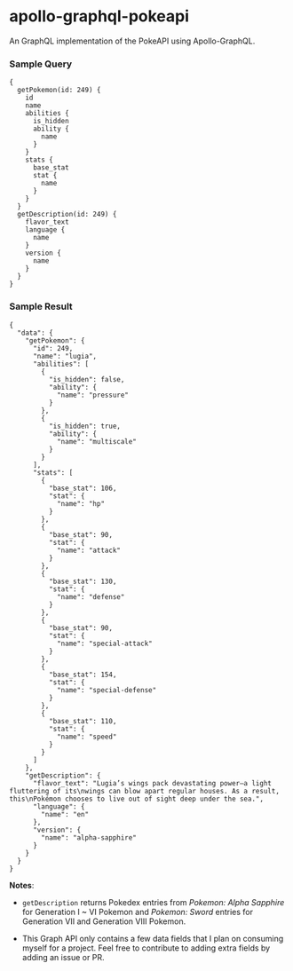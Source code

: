 # apollo-graphql-pokeapi

An GraphQL implementation of the PokeAPI using Apollo-GraphQL.

### Sample Query

```
{
  getPokemon(id: 249) {
    id
    name
    abilities {
      is_hidden
      ability {
        name
      }
    }
    stats {
      base_stat
      stat {
        name
      }
    }
  }
  getDescription(id: 249) {
    flavor_text
    language {
      name
    }
    version {
      name
    }
  }
}
```

### Sample Result

```
{
  "data": {
    "getPokemon": {
      "id": 249,
      "name": "lugia",
      "abilities": [
        {
          "is_hidden": false,
          "ability": {
            "name": "pressure"
          }
        },
        {
          "is_hidden": true,
          "ability": {
            "name": "multiscale"
          }
        }
      ],
      "stats": [
        {
          "base_stat": 106,
          "stat": {
            "name": "hp"
          }
        },
        {
          "base_stat": 90,
          "stat": {
            "name": "attack"
          }
        },
        {
          "base_stat": 130,
          "stat": {
            "name": "defense"
          }
        },
        {
          "base_stat": 90,
          "stat": {
            "name": "special-attack"
          }
        },
        {
          "base_stat": 154,
          "stat": {
            "name": "special-defense"
          }
        },
        {
          "base_stat": 110,
          "stat": {
            "name": "speed"
          }
        }
      ]
    },
    "getDescription": {
      "flavor_text": "Lugia’s wings pack devastating power—a light fluttering of its\nwings can blow apart regular houses. As a result, this\nPokémon chooses to live out of sight deep under the sea.",
      "language": {
        "name": "en"
      },
      "version": {
        "name": "alpha-sapphire"
      }
    }
  }
}
```

**Notes**:

- `getDescription` returns Pokedex entries from _Pokemon: Alpha Sapphire_ for Generation I ~ VI Pokemon and _Pokemon: Sword_ entries for Generation VII and Generation VIII Pokemon.

- This Graph API only contains a few data fields that I plan on consuming myself for a project. Feel free to contribute to adding extra fields by adding an issue or PR.

